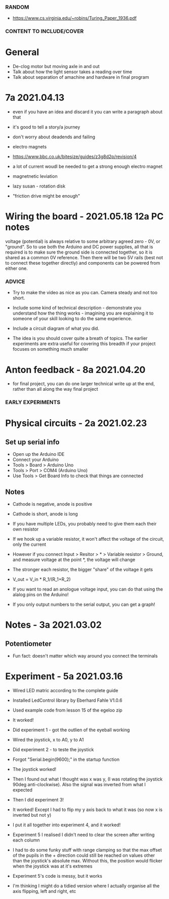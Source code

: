 ### RANDOM ###
* https://www.cs.virginia.edu/~robins/Turing_Paper_1936.pdf

### CONTENT TO INCLUDE/COVER ###

# General
* De-clog motor but moving axle in and out
* Talk about how the light sensor takes a reading over time
* Talk about separation of amachine and hardware in final program

# 7a 2021.04.13
* even if you have an idea and discard it you can write a paragraph about that
* it's good to tell a story/a journey
* don't worry about deadends and failing

* electro magnets
* https://www.bbc.co.uk/bitesize/guides/z3g8d2p/revision/4
* a lot of current woudl be needed to get a strong enough electro magnet
* magnetnetic leviation

* lazy susan - rotation disk
* "friction drive might be enough"

# Wiring the board - 2021.05.18 12a PC notes
voltage (potential) is always relative to some arbitrary agreed zero - 0V, or "ground". So to use both the Arduino and DC power supplies, all that is required is to make sure the ground side is connected together, so it is shared as a common 0V reference. Then there will be two 5V rails (best not to connect these together directly) and components can be powered from either one.


### ADVICE ###
* Try to make the video as nice as you can. Camera steady and not too short.
* Include some kind of technical description - demonstrate you understand how the thing works - imagining you are explaining it to someone of your skill looking to do the same experience.
* Include a circuit diagram of what you did.

* The idea is you should cover quite a breath of topics. The earlier experiments are extra useful for covering this breadth if your project focuses on something much smaller

# Anton feedback - 8a 2021.04.20
* for final project, you can do one larger technical write up at the end, rather than all along the way
final project


### EARLY EXPERIMENTS ###

# Physical circuits - 2a 2021.02.23

## Set up serial info
* Open up the Arduino IDE
* Connect your Arduino
* Tools > Board > Arduino Uno
* Tools > Port > COM4 (Arduino Uno)
* Use Tools > Get Board Info to check that things are connected

## Notes
* Cathode is negative, anode is positive
* Cathode is short, anode is long
* If you have multiple LEDs, you probably need to give them each their own resistor

* If we hook up a variable resistor, it won't affect the voltage of the circuit, only the current
* However if you connect Input > Resitor > * > Variable resistor > Ground, and measure voltage at the point *, the voltage will change
* The stronger each resistor, the bigger "share" of the voltage it gets
* V_out = V_in * R_1/(R_1+R_2)
* If you want to read an anologue voltage input, you can do that using the alalog pins on the Arduino!

* If you only output numbers to the serial output, you can get a graph!

# Notes - 3a 2021.03.02

## Potentiometer
* Fun fact: doesn't matter which way around you connect the terminals

# Experiment - 5a 2021.03.16
* Wired LED matric according to the complete guide
* Installed LedControl library by Eberhard Fahle V1.0.6
* Used example code from lesson 15 of the egeloo zip
* It worked!

* Did experiment 1 - got the outlien of the eyeball working
* Wired the joystick, x to A0, y to A1
* Did experiment 2 - to teste the joystick
* Forgot "Serial.begin(9600);" in the startup function
* The joystick worked!
* Then I found out what I thought was x was y, (I was rotating the joystick 90deg anti-clockwise). Also the signal was inverted from what I expected

* Then I did experiment 3!
* It worked! Except I had to flip my y axis back to what it was (so now x is inverted but not y)

* I put it all together into experiment 4, and it worked!

* Experiment 5 I realised I didn't need to clear the screen after writing each column
* I had to do some funky stuff with range clamping so that the max offset of the pupils in the + direction could still be reached on values other than the joystick's absolute max. Without this, the position would flicker when the joystick was at it's extremes

* Experiment 5's code is messy, but it works

* I'm thinking I might do a tidied version where I actually organise all the axis flipping, left and right, etc
